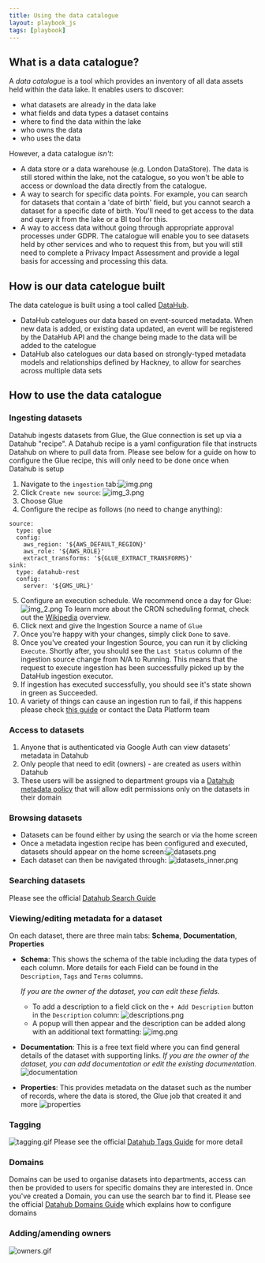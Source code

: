 ```yaml
---
title: Using the data catalogue
layout: playbook_js
tags: [playbook]
---
```


## What is a data catalogue?

A _data catalogue_ is a tool which provides an inventory of all data assets held within the data lake. It enables users to discover:

- what datasets are already in the data lake
- what fields and data types a dataset contains
- where to find the data within the lake
- who owns the data
- who uses the data

However, a data catalogue _isn't_:

- A data store or a data warehouse (e.g. London DataStore). The data is still stored within the lake, not the catalogue, so you won't be able to access or download the data directly from the catalogue.
- A way to search for specific data points. For example, you can search for datasets that contain a 'date of birth' field, but you cannot search a dataset for a specific date of birth. You'll need to get access to the data and query it from the lake or a BI tool for this.
- A way to access data without going through appropriate approval processes under GDPR. The catalogue will enable you to see datasets held by other services and who to request this from, but you will still need to complete a Privacy Impact Assessment and provide a legal basis for accessing and processing this data.

## How is our data catelogue built

The data catelogue is built using a tool called [DataHub](https://datahubproject.io/docs/features). 

- DataHub catelogues our data based on event-sourced metadata. When new data is added, or existing data updated, an event will be registered by the DataHub API and the change being made to the data will be added to the catelogue 
- DataHub also catelogues our data based on strongly-typed metadata models and relationships defined by Hackney, to allow for searches across multiple data sets

## How to use the data catalogue

### Ingesting datasets

Datahub ingests datasets from Glue, the Glue connection is set up via a Datahub "recipe".
A Datahub recipe is a yaml configuration file that instructs Datahub on where to pull data from. 
Please see below for a guide on how to configure the Glue recipe, this will only need to be done once when Datahub is setup

1. Navigate to the ```ingestion``` tab:![img.png](../images/ingestion.png)
2. Click ```Create new source```: ![img_3.png](../images/create_new_source.png)
3. Choose Glue
4. Configure the recipe as follows (no need to change anything):
```
source:
  type: glue
  config:
    aws_region: '${AWS_DEFAULT_REGION}'
    aws_role: '${AWS_ROLE}'
    extract_transforms: '${GLUE_EXTRACT_TRANSFORMS}'
sink:
  type: datahub-rest
  config:
    server: '${GMS_URL}'
```
5. Configure an execution schedule. We recommend once a day for Glue:![img_2.png](../images/cron_schedule.png) To learn more about the CRON scheduling format, check out the [Wikipedia](https://en.wikipedia.org/wiki/Cron) overview.
6. Click next and give the Ingestion Source a name of ```Glue```
7. Once you're happy with your changes, simply click ```Done``` to save.
8. Once you've created your Ingestion Source, you can run it by clicking ```Execute```. Shortly after, you should see the ```Last Status``` column of the ingestion source change from N/A to Running. This means that the request to execute ingestion has been successfully picked up by the DataHub ingestion executor.
9. If ingestion has executed successfully, you should see it's state shown in green as Succeeded.
10. A variety of things can cause an ingestion run to fail, if this happens please check [this guide](https://datahubproject.io/docs/ui-ingestion/#debugging-a-failed-ingestion-run) or contact the Data Platform team

### Access to datasets

1. Anyone that is authenticated via Google Auth can view datasets’ metadata in Datahub
2. Only people that need to edit (owners) - are created as users within Datahub
3. These users will be assigned to department groups via a [Datahub metadata policy](https://datahubproject.io/docs/policies) that will allow edit permissions only on the datasets in their domain

### Browsing datasets

* Datasets can be found either by using the search or via the home screen
* Once a metadata ingestion recipe has been configured and executed, datasets should appear on the home screen:![datasets.png](../images/datasets.png)
* Each dataset can then be navigated through: ![datasets_inner.png](../images/datasets_inner.png)

### Searching datasets

Please see the official [Datahub Search Guide](https://datahubproject.io/docs/how/search)

### Viewing/editing metadata for a dataset

On each dataset, there are three main tabs: **Schema**, **Documentation**, **Properties** 

* **Schema**: This shows the schema of the table including the data types of each column. 
  More details for each Field can be found in the `Description`, `Tags` and `Terms` columns.
  
  *If you are the owner of the dataset, you can edit these fields.* 
  * To add a description to a field click on the ```+ Add Description``` button in the ```Description``` column: ![descriptions.png](../images/descriptions.png)
  * A popup will then appear and the description can be added along with an additional text formatting: ![img.png](../images/adding_descriptions.png)

* **Documentation**: This is a free text field where you can find general details of the dataset with supporting links.
  *If you are the owner of the dataset, you can add documentation or edit the existing documentation.*
  ![documentation](../images/dataset_documentation.png)
  

* **Properties**: This provides metadata on the dataset such as the number of records, where the data is stored, the Glue job that created it and more
![properties](../images/dataset_properties.png)
  
### Tagging

![tagging.gif](../images/tagging.gif)
Please see the official [Datahub Tags Guide](https://datahubproject.io/docs/tags) for more detail

### Domains
Domains can be used to organise datasets into departments, access can then be provided to users for specific domains they are interested in. 
Once you've created a Domain, you can use the search bar to find it. 
Please see the official [Datahub Domains Guide](https://datahubproject.io/docs/domains) which explains how to configure domains


### Adding/amending owners

![owners.gif](../images/adding_owners.gif)
